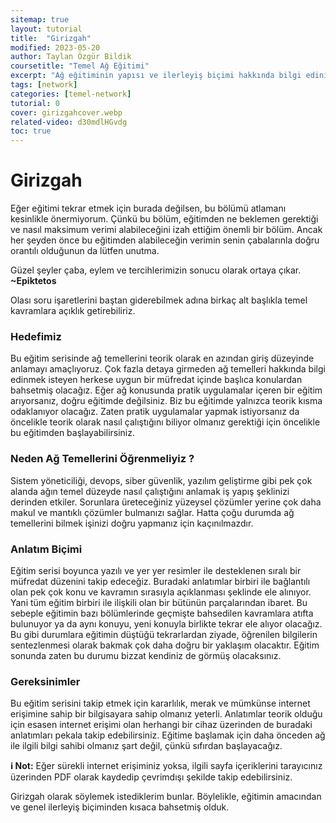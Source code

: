 ```yaml
---
sitemap: true
layout: tutorial
title:  "Girizgah"
modified: 2023-05-20
author: Taylan Özgür Bildik
coursetitle: "Temel Ağ Eğitimi"
excerpt: "Ağ eğitiminin yapısı ve ilerleyiş biçimi hakkında bilgi ediniyoruz."
tags: [network]
categories: [temel-network]
tutorial: 0
cover: girizgahcover.webp
related-video: d30mdlHGvdg
toc: true 
---
```



# Girizgah

Eğer eğitimi tekrar etmek için burada değilsen, bu bölümü atlamanı kesinlikle önermiyorum. Çünkü bu bölüm, eğitimden ne beklemen gerektiği ve nasıl maksimum verimi alabileceğini izah ettiğim önemli bir bölüm. Ancak her şeyden önce bu eğitimden alabileceğin verimin senin çabalarınla doğru orantılı olduğunun da lütfen unutma.

<p class="yesil">Güzel şeyler çaba, eylem ve tercihlerimizin sonucu olarak ortaya çıkar. <strong>~Epiktetos</strong></p>

Olası soru işaretlerini baştan giderebilmek adına birkaç alt başlıkla temel kavramlara açıklık getirebiliriz. 

### Hedefimiz

Bu eğitim serisinde ağ temellerini teorik olarak en azından giriş düzeyinde anlamayı amaçlıyoruz. Çok fazla detaya girmeden ağ temelleri hakkında bilgi edinmek isteyen herkese uygun bir müfredat içinde başlıca konulardan bahsetmiş olacağız. Eğer ağ konusunda pratik uygulamalar içeren bir eğitim arıyorsanız, doğru eğitimde değilsiniz. Biz bu eğitimde yalnızca teorik kısma odaklanıyor olacağız. Zaten pratik uygulamalar yapmak istiyorsanız da öncelikle teorik olarak nasıl çalıştığını biliyor olmanız gerektiği için öncelikle bu eğitimden başlayabilirsiniz.

### Neden Ağ Temellerini Öğrenmeliyiz ?

Sistem yöneticiliği, devops, siber güvenlik, yazılım geliştirme gibi pek çok alanda ağın temel düzeyde nasıl çalıştığını anlamak iş yapış şeklinizi derinden etkiler. Sorunlara üreteceğiniz yüzeysel çözümler yerine çok daha makul ve mantıklı çözümler bulmanızı sağlar. Hatta çoğu durumda ağ temellerini bilmek işinizi doğru yapmanız için kaçınılmazdır.

### Anlatım Biçimi

Eğitim serisi boyunca yazılı ve yer yer resimler ile desteklenen sıralı bir müfredat düzenini takip edeceğiz. Buradaki anlatımlar birbiri ile bağlantılı olan pek çok konu ve kavramın sırasıyla açıklanması şeklinde ele alınıyor. Yani tüm eğitim birbiri ile ilişkili olan bir bütünün parçalarından ibaret. Bu sebeple eğitimin bazı bölümlerinde geçmişte bahsedilen kavramlara atıfta bulunuyor ya da aynı konuyu, yeni konuyla birlikte tekrar ele alıyor olacağız. Bu gibi durumlara eğitimin düştüğü tekrarlardan ziyade, öğrenilen bilgilerin sentezlenmesi olarak bakmak çok daha doğru bir yaklaşım olacaktır. Eğitim sonunda zaten bu durumu bizzat kendiniz de görmüş olacaksınız.

### Gereksinimler

Bu eğitim serisini takip etmek için kararlılık, merak ve mümkünse internet erişimine sahip bir bilgisayara sahip olmanız yeterli. Anlatımlar teorik olduğu için esasen internet erişimi olan herhangi bir cihaz üzerinden de buradaki anlatımları pekala takip edebilirsiniz. Eğitime başlamak için daha önceden ağ ile ilgili bilgi sahibi olmanız şart değil, çünkü sıfırdan başlayacağız.

<p class="mavi"><strong>ℹ️ Not:</strong> Eğer sürekli internet erişiminiz yoksa, ilgili sayfa içeriklerini tarayıcınız üzerinden PDF olarak kaydedip çevrimdışı şekilde takip edebilirsiniz.</p>

Girizgah olarak söylemek istediklerim bunlar. Böylelikle, eğitimin amacından ve genel ilerleyiş biçiminden kısaca bahsetmiş olduk.
